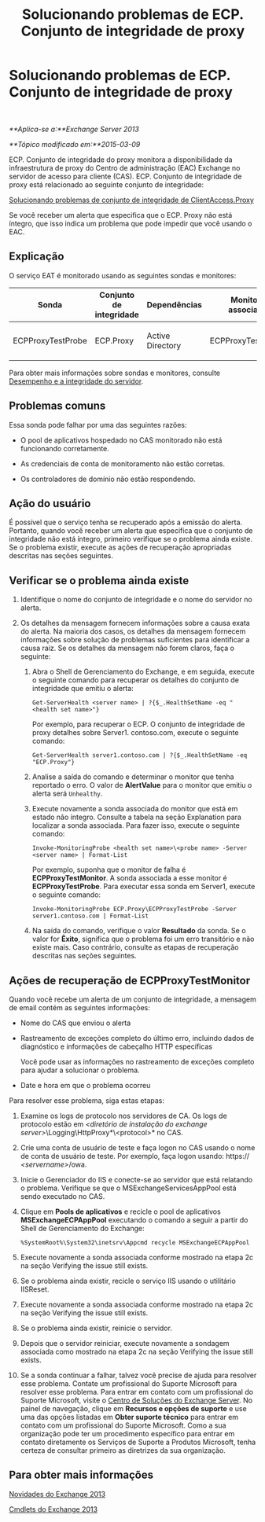 ﻿---
title: Solucionando problemas de ECP. Conjunto de integridade de proxy
TOCTitle: Solucionando problemas de ECP. Conjunto de integridade de proxy
ms:assetid: f2289f81-56cb-40b5-9108-8782976cccc8
ms:mtpsurl: https://technet.microsoft.com/pt-br/library/ms.exch.scom.ecp.proxy(v=EXCHG.150)
ms:contentKeyID: 53275637
ms.date: 03/07/2017
mtps_version: v=EXCHG.150
ms.translationtype: MT
---

# Solucionando problemas de ECP. Conjunto de integridade de proxy

 

_**Aplica-se a:**Exchange Server 2013_

_**Tópico modificado em:**2015-03-09_

ECP. Conjunto de integridade do proxy monitora a disponibilidade da infraestrutura de proxy do Centro de administração (EAC) Exchange no servidor de acesso para cliente (CAS). ECP. Conjunto de integridade de proxy está relacionado ao seguinte conjunto de integridade:

[Solucionando problemas de conjunto de integridade de ClientAccess.Proxy](troubleshooting-clientaccess-proxy-health-set.md)

Se você receber um alerta que especifica que o ECP. Proxy não está íntegro, que isso indica um problema que pode impedir que você usando o EAC.

## Explicação

O serviço EAT é monitorado usando as seguintes sondas e monitores:


<table>
<colgroup>
<col style="width: 25%" />
<col style="width: 25%" />
<col style="width: 25%" />
<col style="width: 25%" />
</colgroup>
<thead>
<tr class="header">
<th>Sonda</th>
<th>Conjunto de integridade</th>
<th>Dependências</th>
<th>Monitores associados</th>
</tr>
</thead>
<tbody>
<tr class="odd">
<td><p>ECPProxyTestProbe</p></td>
<td><p>ECP.Proxy</p></td>
<td><p>Active Directory</p></td>
<td><p>ECPProxyTestMonitor</p></td>
</tr>
</tbody>
</table>


Para obter mais informações sobre sondas e monitores, consulte [Desempenho e a integridade do servidor](https://technet.microsoft.com/pt-br/library/jj150551\(v=exchg.150\)).

## Problemas comuns

Essa sonda pode falhar por uma das seguintes razões:

  - O pool de aplicativos hospedado no CAS monitorado não está funcionando corretamente.

  - As credenciais de conta de monitoramento não estão corretas.

  - Os controladores de domínio não estão respondendo.

## Ação do usuário

É possível que o serviço tenha se recuperado após a emissão do alerta. Portanto, quando você receber um alerta que especifica que o conjunto de integridade não está íntegro, primeiro verifique se o problema ainda existe. Se o problema existir, execute as ações de recuperação apropriadas descritas nas seções seguintes.

## Verificar se o problema ainda existe

1.  Identifique o nome do conjunto de integridade e o nome do servidor no alerta.

2.  Os detalhes da mensagem fornecem informações sobre a causa exata do alerta. Na maioria dos casos, os detalhes da mensagem fornecem informações sobre solução de problemas suficientes para identificar a causa raiz. Se os detalhes da mensagem não forem claros, faça o seguinte:
    
    1.  Abra o Shell de Gerenciamento do Exchange, e em seguida, execute o seguinte comando para recuperar os detalhes do conjunto de integridade que emitiu o alerta:
        
            Get-ServerHealth <server name> | ?{$_.HealthSetName -eq "<health set name>"}
        
        Por exemplo, para recuperar o ECP. O conjunto de integridade de proxy detalhes sobre Server1. contoso.com, execute o seguinte comando:
        
            Get-ServerHealth server1.contoso.com | ?{$_.HealthSetName -eq "ECP.Proxy"}
    
    2.  Analise a saída do comando e determinar o monitor que tenha reportado o erro. O valor de **AlertValue** para o monitor que emitiu o alerta será `Unhealthy`.
    
    3.  Execute novamente a sonda associada do monitor que está em estado não íntegro. Consulte a tabela na seção Explanation para localizar a sonda associada. Para fazer isso, execute o seguinte comando:
        
            Invoke-MonitoringProbe <health set name>\<probe name> -Server <server name> | Format-List
        
        Por exemplo, suponha que o monitor de falha é **ECPProxyTestMonitor**. A sonda associada a esse monitor é **ECPProxyTestProbe**. Para executar essa sonda em Server1, execute o seguinte comando:
        
            Invoke-MonitoringProbe ECP.Proxy\ECPProxyTestProbe -Server server1.contoso.com | Format-List
    
    4.  Na saída do comando, verifique o valor **Resultado** da sonda. Se o valor for **Êxito**, significa que o problema foi um erro transitório e não existe mais. Caso contrário, consulte as etapas de recuperação descritas nas seções seguintes.

## Ações de recuperação de ECPProxyTestMonitor

Quando você recebe um alerta de um conjunto de integridade, a mensagem de email contém as seguintes informações:

  - Nome do CAS que enviou o alerta

  - Rastreamento de exceções completo do último erro, incluindo dados de diagnóstico e informações de cabeçalho HTTP específicas
    
    Você pode usar as informações no rastreamento de exceções completo para ajudar a solucionar o problema.

  - Date e hora em que o problema ocorreu

Para resolver esse problema, siga estas etapas:

1.  Examine os logs de protocolo nos servidores de CA. Os logs de protocolo estão em *\<diretório de instalação do exchange server\>*\\Logging\\HttpProxy*\\\<protocol\>* no CAS.

2.  Crie uma conta de usuário de teste e faça logon no CAS usando o nome de conta de usuário de teste. Por exemplo, faça logon usando: https:// *\<servername\>*/owa.

3.  Inicie o Gerenciador do IIS e conecte-se ao servidor que está relatando o problema. Verifique se que o MSExchangeServicesAppPool está sendo executado no CAS.

4.  Clique em **Pools de aplicativos** e recicle o pool de aplicativos **MSExchangeECPAppPool** executando o comando a seguir a partir do Shell de Gerenciamento do Exchange:
    
        %SystemRoot%\System32\inetsrv\Appcmd recycle MSExchangeECPAppPool

5.  Execute novamente a sonda associada conforme mostrado na etapa 2c na seção Verifying the issue still exists.

6.  Se o problema ainda existir, recicle o serviço IIS usando o utilitário IISReset.

7.  Execute novamente a sonda associada conforme mostrado na etapa 2c na seção Verifying the issue still exists.

8.  Se o problema ainda existir, reinicie o servidor.

9.  Depois que o servidor reiniciar, execute novamente a sondagem associada como mostrado na etapa 2c na seção Verifying the issue still exists.

10. Se a sonda continuar a falhar, talvez você precise de ajuda para resolver esse problema. Contate um profissional do Suporte Microsoft para resolver esse problema. Para entrar em contato com um profissional do Suporte Microsoft, visite o [Centro de Soluções do Exchange Server](https://go.microsoft.com/fwlink/p/?linkid=180809). No painel de navegação, clique em **Recursos e opções de suporte** e use uma das opções listadas em **Obter suporte técnico** para entrar em contato com um profissional do Suporte Microsoft. Como a sua organização pode ter um procedimento específico para entrar em contato diretamente os Serviços de Suporte a Produtos Microsoft, tenha certeza de consultar primeiro as diretrizes da sua organização.

## Para obter mais informações

[Novidades do Exchange 2013](https://technet.microsoft.com/pt-br/library/jj150540\(v=exchg.150\))

[Cmdlets do Exchange 2013](https://technet.microsoft.com/pt-br/library/bb124413\(v=exchg.150\))

